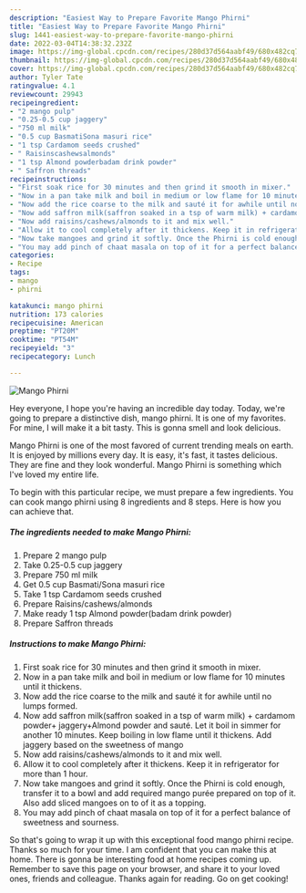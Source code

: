 ```yaml
---
description: "Easiest Way to Prepare Favorite Mango Phirni"
title: "Easiest Way to Prepare Favorite Mango Phirni"
slug: 1441-easiest-way-to-prepare-favorite-mango-phirni
date: 2022-03-04T14:38:32.232Z
image: https://img-global.cpcdn.com/recipes/280d37d564aabf49/680x482cq70/mango-phirni-recipe-main-photo.jpg
thumbnail: https://img-global.cpcdn.com/recipes/280d37d564aabf49/680x482cq70/mango-phirni-recipe-main-photo.jpg
cover: https://img-global.cpcdn.com/recipes/280d37d564aabf49/680x482cq70/mango-phirni-recipe-main-photo.jpg
author: Tyler Tate
ratingvalue: 4.1
reviewcount: 29943
recipeingredient:
- "2 mango pulp"
- "0.25-0.5 cup jaggery"
- "750 ml milk"
- "0.5 cup BasmatiSona masuri rice"
- "1 tsp Cardamom seeds crushed"
- " Raisinscashewsalmonds"
- "1 tsp Almond powderbadam drink powder"
- " Saffron threads"
recipeinstructions:
- "First soak rice for 30 minutes and then grind it smooth in mixer."
- "Now in a pan take milk and boil in medium or low flame for 10 minutes until it thickens."
- "Now add the rice coarse to the milk and sauté it for awhile until no lumps formed."
- "Now add saffron milk(saffron soaked in a tsp of warm milk) + cardamom powder+ jaggery+Almond powder and sauté. Let it boil in simmer for another 10 minutes. Keep boiling in low flame until it thickens. Add jaggery based on the sweetness of mango"
- "Now add raisins/cashews/almonds to it and mix well."
- "Allow it to cool completely after it thickens. Keep it in refrigerator for more than 1 hour."
- "Now take mangoes and grind it softly. Once the Phirni is cold enough, transfer it to a bowl and add required mango purée prepared on top of it. Also add sliced mangoes on to of it as a topping."
- "You may add pinch of chaat masala on top of it for a perfect balance of sweetness and sourness."
categories:
- Recipe
tags:
- mango
- phirni

katakunci: mango phirni 
nutrition: 173 calories
recipecuisine: American
preptime: "PT20M"
cooktime: "PT54M"
recipeyield: "3"
recipecategory: Lunch

---
```



![Mango Phirni](https://img-global.cpcdn.com/recipes/280d37d564aabf49/680x482cq70/mango-phirni-recipe-main-photo.jpg)

Hey everyone, I hope you're having an incredible day today. Today, we're going to prepare a distinctive dish, mango phirni. It is one of my favorites. For mine, I will make it a bit tasty. This is gonna smell and look delicious.



Mango Phirni is one of the most favored of current trending meals on earth. It is enjoyed by millions every day. It is easy, it's fast, it tastes delicious. They are fine and they look wonderful. Mango Phirni is something which I've loved my entire life.


To begin with this particular recipe, we must prepare a few ingredients. You can cook mango phirni using 8 ingredients and 8 steps. Here is how you can achieve that.

<!--inarticleads1-->

##### The ingredients needed to make Mango Phirni:

1. Prepare 2 mango pulp
1. Take 0.25-0.5 cup jaggery
1. Prepare 750 ml milk
1. Get 0.5 cup Basmati/Sona masuri rice
1. Take 1 tsp Cardamom seeds crushed
1. Prepare  Raisins/cashews/almonds
1. Make ready 1 tsp Almond powder(badam drink powder)
1. Prepare  Saffron threads




<!--inarticleads2-->

##### Instructions to make Mango Phirni:

1. First soak rice for 30 minutes and then grind it smooth in mixer.
1. Now in a pan take milk and boil in medium or low flame for 10 minutes until it thickens.
1. Now add the rice coarse to the milk and sauté it for awhile until no lumps formed.
1. Now add saffron milk(saffron soaked in a tsp of warm milk) + cardamom powder+ jaggery+Almond powder and sauté. Let it boil in simmer for another 10 minutes. Keep boiling in low flame until it thickens. Add jaggery based on the sweetness of mango
1. Now add raisins/cashews/almonds to it and mix well.
1. Allow it to cool completely after it thickens. Keep it in refrigerator for more than 1 hour.
1. Now take mangoes and grind it softly. Once the Phirni is cold enough, transfer it to a bowl and add required mango purée prepared on top of it. Also add sliced mangoes on to of it as a topping.
1. You may add pinch of chaat masala on top of it for a perfect balance of sweetness and sourness.




So that's going to wrap it up with this exceptional food mango phirni recipe. Thanks so much for your time. I am confident that you can make this at home. There is gonna be interesting food at home recipes coming up. Remember to save this page on your browser, and share it to your loved ones, friends and colleague. Thanks again for reading. Go on get cooking!
